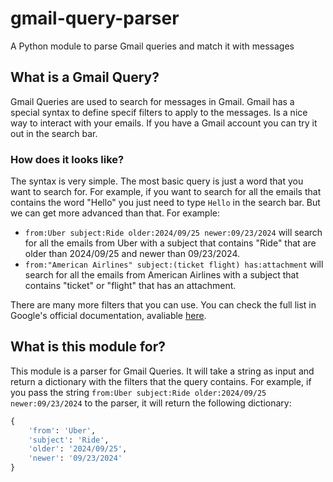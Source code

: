 # gmail-query-parser
A Python module to parse Gmail queries and match it with messages 

## What is a Gmail Query?

Gmail Queries are used to search for messages in Gmail. Gmail has a special syntax to define specif filters to apply to the messages. Is a nice way to interact with your emails.
If you have a Gmail account you can try it out in the search bar.

### How does it looks like?

The syntax is very simple. The most basic query is just a word that you want to search for. For example, if you want to search for all the emails that contains the word "Hello" you just need to type `Hello` in the search bar. But we can get more advanced than that. For example:

- `from:Uber subject:Ride older:2024/09/25 newer:09/23/2024` will search for all the emails from Uber with a subject that contains "Ride" that are older than 2024/09/25 and newer than 09/23/2024.
- `from:"American Airlines" subject:(ticket flight) has:attachment` will search for all the emails from American Airlines with a subject that contains "ticket" or "flight" that has an attachment.

There are many more filters that you can use. You can check the full list in Google's official documentation, avaliable [here](https://support.google.com/mail/answer/7190?hl=en).


## What is this module for?

This module is a parser for Gmail Queries. It will take a string as input and return a dictionary with the filters that the query contains. For example, if you pass the string `from:Uber subject:Ride older:2024/09/25 newer:09/23/2024` to the parser, it will return the following dictionary:

```python
{
    'from': 'Uber',
    'subject': 'Ride',
    'older': '2024/09/25',
    'newer': '09/23/2024'
}
```